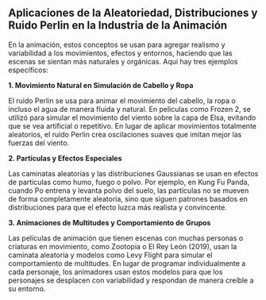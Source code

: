 ## Aplicaciones de la Aleatoriedad, Distribuciones y Ruido Perlin en la Industria de la Animación

En la animación, estos conceptos se usan para agregar realismo y variabilidad a los movimientos, efectos y entornos, haciendo que las escenas se sientan más naturales y orgánicas. Aquí hay tres ejemplos específicos:

**1. Movimiento Natural en Simulación de Cabello y Ropa**

El ruido Perlin se usa para animar el movimiento del cabello, la ropa o incluso el agua de manera fluida y natural. En películas como Frozen 2, se utilizó para simular el movimiento del viento sobre la capa de Elsa, evitando que se vea artificial o repetitivo. En lugar de aplicar movimientos totalmente aleatorios, el ruido Perlin crea oscilaciones suaves que imitan mejor las fuerzas del viento.

**2. Partículas y Efectos Especiales**

Las caminatas aleatorias y las distribuciones Gaussianas se usan en efectos de partículas como humo, fuego o polvo. Por ejemplo, en Kung Fu Panda, cuando Po entrena y levanta polvo del suelo, las partículas no se mueven de forma completamente aleatoria, sino que siguen patrones basados en distribuciones para que el efecto luzca más realista y convincente.

**3. Animaciones de Multitudes y Comportamiento de Grupos**

Las películas de animación que tienen escenas con muchas personas o criaturas en movimiento, como Zootopia o El Rey León (2019), usan la caminata aleatoria y modelos como Levy Flight para simular el comportamiento de multitudes. En lugar de programar individualmente a cada personaje, los animadores usan estos modelos para que los personajes se desplacen con variabilidad y respondan de manera creíble a su entorno.
